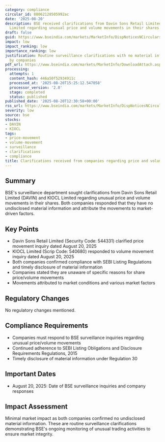 ```yaml
---
category: compliance
circular_id: 88062128505992ac
date: '2025-08-20'
description: BSE received clarifications from Davin Sons Retail Limited and KIOCL
  Limited regarding unusual price and volume movements in their shares.
draft: false
guid: https://www.bseindia.com/markets/MarketInfo/DispNoticesNCirculars.aspx?Noticeid={F663F84B-A644-4586-AA83-C47775827AA9}&noticeno=20250820-43&dt=08/20/2025&icount=43&totcount=53&flag=0
impact: low
impact_ranking: low
importance_ranking: low
justification: Routine surveillance clarifications with no material information disclosed
  by companies
pdf_url: https://www.bseindia.com/markets/MarketInfo/DownloadAttach.aspx?id=20250820-43&attachedId=5b9787e3-7df2-4b2f-8e7b-b23b6ba8b309
processing:
  attempts: 1
  content_hash: 446a50f52934911c
  processed_at: '2025-08-20T15:25:12.547058'
  processor_version: '2.0'
  stage: completed
  status: published
published_date: '2025-08-20T12:30:58+00:00'
rss_url: https://www.bseindia.com/markets/MarketInfo/DispNoticesNCirculars.aspx?Noticeid={F663F84B-A644-4586-AA83-C47775827AA9}&noticeno=20250820-43&dt=08/20/2025&icount=43&totcount=53&flag=0
severity: low
source: bse
stocks:
- DAVIN
- KIOCL
tags:
- price-movement
- volume-movement
- surveillance
- clarifications
- compliance
title: Clarifications received from companies regarding price and volume movement
---
```


## Summary

BSE's surveillance department sought clarifications from Davin Sons Retail Limited (DAVIN) and KIOCL Limited regarding unusual price and volume movements in their shares. Both companies responded that they have no undisclosed material information and attribute the movements to market-driven factors.

## Key Points

- Davin Sons Retail Limited (Security Code: 544331) clarified price movement inquiry dated August 20, 2025
- KIOCL Limited (Scrip Code: 540680) responded to volume movement inquiry dated August 20, 2025
- Both companies confirmed compliance with SEBI Listing Regulations and timely disclosure of material information
- Companies stated they are unaware of specific reasons for share price/volume movements
- Movements attributed to market conditions and various market factors

## Regulatory Changes

No regulatory changes mentioned.

## Compliance Requirements

- Companies must respond to BSE surveillance inquiries regarding unusual price/volume movements
- Continued adherence to SEBI Listing Obligations and Disclosure Requirements Regulations, 2015
- Timely disclosure of material information under Regulation 30

## Important Dates

- August 20, 2025: Date of BSE surveillance inquiries and company responses

## Impact Assessment

Minimal market impact as both companies confirmed no undisclosed material information. These are routine surveillance clarifications demonstrating BSE's ongoing monitoring of unusual trading activities to ensure market integrity.